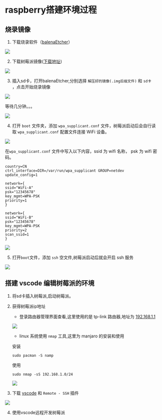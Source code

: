 # raspberry搭建环境过程

## 烧录镜像

1. 下载烧录软件（[balenaEtcher](https://www.balena.io/etcher/)）

![](assets/raspberryPi/balena.png)

2. 下载树莓派镜像([下载地址](https://www.raspberrypi.org/software/operating-systems/#raspberry-pi-os-32-bit))

![](assets/raspberryPi/raspberryPi-os.png)

3. 插入sd卡，打开balenaEtcher,分别选择 `解压好的镜像(.img后缀文件)` 和 `sd卡 `，点击开始烧录镜像

![](assets/raspberryPi/balena_1.png)

等待几分钟。。。

![](assets/raspberryPi/balena_2.png)

4. 打开 `boot` 文件夹，添加 `wpa_supplicant.conf` 文件，树莓派启动后会自行读取 `wpa_supplicant.conf` 配置文件连接 WiFi 设备。

![](assets/raspberryPi/wpa.png)

在`wpa_supplicant.conf` 文件中写入以下内容，ssid 为 wifi 名称， psk 为 wifi 密码。


```
country=CN
ctrl_interface=DIR=/var/run/wpa_supplicant GROUP=netdev
update_config=1

network={
ssid="WiFi-A"
psk="12345678"
key_mgmt=WPA-PSK
priority=1
}

network={
ssid="WiFi-B"
psk="12345678"
key_mgmt=WPA-PSK
priority=2
scan_ssid=1
}
```

![](assets/raspberryPi/wpa_1.png)


5. 打开`boot`文件，添加 `ssh` 空文件,树莓派启动后就会开启 ssh 服务

![](assets/raspberryPi/ssh.png)


## 搭建 vscode 编辑树莓派的环境

1. 将sd卡插入树莓派,启动树莓派。

2. 获得树莓派ip地址

    * 登录路由器管理界面查看,这里使用的是 tp-link 路由器,地址为 [192.168.1.1](192.168.1.1)

    ![](assets/raspberryPi/ip.png)

    * linux 系统使用 `nmap` 工具,这里为 manjaro 的安装和使用

    安装
    ```shell
    sudo pacman -S namp
    ```

    使用
    ```shell
    sudo nmap -sS 192.168.1.0/24
    ```

    ![](assets/raspberryPi/ip_1.png)

3. 下载 [vscode](https://code.visualstudio.com/) 和 `Remote - SSH` 插件

![](assets/raspberryPi/remote-ssh.png)

4. 使用vscode远程开发树莓派

